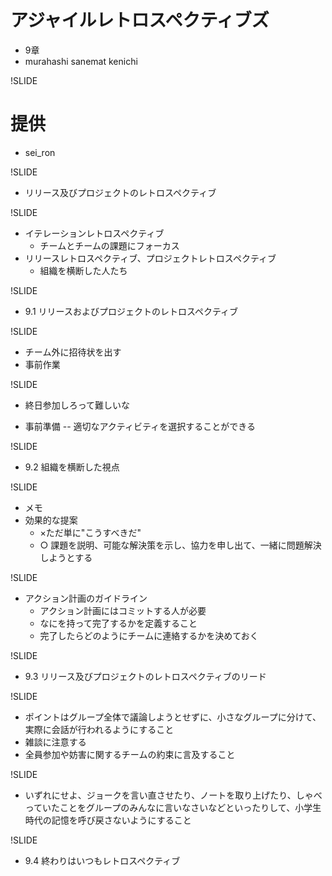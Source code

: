 # アジャイルレトロスペクティブズ
- 9章
- murahashi sanemat kenichi

!SLIDE
# 提供
- sei_ron

!SLIDE
- リリース及びプロジェクトのレトロスペクティブ

!SLIDE
- イテレーションレトロスペクティブ
    - チームとチームの課題にフォーカス
- リリースレトロスペクティブ、プロジェクトレトロスペクティブ
    - 組織を横断した人たち

!SLIDE
- 9.1 リリースおよびプロジェクトのレトロスペクティブ

!SLIDE
- チーム外に招待状を出す
- 事前作業

!SLIDE
- 終日参加しろって難しいな

- 事前準備
-- 適切なアクティビティを選択することができる

!SLIDE
- 9.2 組織を横断した視点

!SLIDE
- メモ
- 効果的な提案
    - ×ただ単に"こうすべきだ"
    - ○ 課題を説明、可能な解決策を示し、協力を申し出て、一緒に問題解決しようとする

!SLIDE
- アクション計画のガイドライン
    - アクション計画にはコミットする人が必要
    - なにを持って完了するかを定義すること
    - 完了したらどのようにチームに連絡するかを決めておく

!SLIDE
- 9.3 リリース及びプロジェクトのレトロスペクティブのリード

!SLIDE
- ポイントはグループ全体で議論しようとせずに、小さなグループに分けて、実際に会話が行われるようにすること
- 雑談に注意する
- 全員参加や妨害に関するチームの約束に言及すること

!SLIDE
- いずれにせよ、ジョークを言い直させたり、ノートを取り上げたり、しゃべっていたことをグループのみんなに言いなさいなどといったりして、小学生時代の記憶を呼び戻さないようにすること

!SLIDE
- 9.4 終わりはいつもレトロスペクティブ

